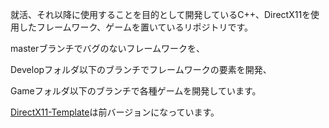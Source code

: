 就活、それ以降に使用することを目的として開発しているC++、DirectX11を使用したフレームワーク、ゲームを置いているリポジトリです。

masterブランチでバグのないフレームワークを、

Developフォルダ以下のブランチでフレームワークの要素を開発、

Gameフォルダ以下のブランチで各種ゲームを開発しています。



[DirectX11-Template](https://github.com/jyupiteru/template-DirectX11)は前バージョンになっています。

